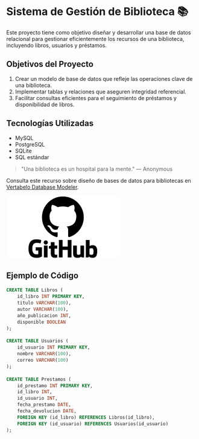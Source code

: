 # Sistema de Gestión de Biblioteca 📚

Este proyecto tiene como objetivo diseñar y desarrollar una base de datos relacional para gestionar eficientemente los recursos de una biblioteca, incluyendo libros, usuarios y préstamos.

## Objetivos del Proyecto

1. Crear un modelo de base de datos que refleje las operaciones clave de una biblioteca.
2. Implementar tablas y relaciones que aseguren integridad referencial.
3. Facilitar consultas eficientes para el seguimiento de préstamos y disponibilidad de libros.

## Tecnologías Utilizadas

- MySQL
- PostgreSQL
- SQLite
- SQL estándar

> "Una biblioteca es un hospital para la mente." — Anonymous

Consulta este recurso sobre diseño de bases de datos para bibliotecas en [Vertabelo Database Modeler](https://vertabelo.com/blog/database-for-library-system/).

![Modelo de base de datos para biblioteca](descarga.png)

## Ejemplo de Código

```sql
CREATE TABLE Libros (
    id_libro INT PRIMARY KEY,
    titulo VARCHAR(100),
    autor VARCHAR(100),
    año_publicacion INT,
    disponible BOOLEAN
);

CREATE TABLE Usuarios (
    id_usuario INT PRIMARY KEY,
    nombre VARCHAR(100),
    correo VARCHAR(100)
);

CREATE TABLE Prestamos (
    id_prestamo INT PRIMARY KEY,
    id_libro INT,
    id_usuario INT,
    fecha_prestamo DATE,
    fecha_devolucion DATE,
    FOREIGN KEY (id_libro) REFERENCES Libros(id_libro),
    FOREIGN KEY (id_usuario) REFERENCES Usuarios(id_usuario)
);
